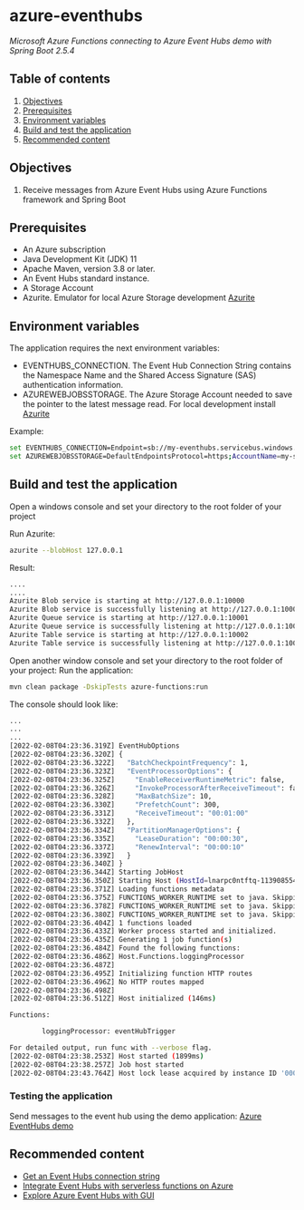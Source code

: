 # azure-eventhubs
*Microsoft Azure Functions connecting to Azure Event Hubs demo with Spring Boot 2.5.4*

## Table of contents
1. [Objectives](#Objectives)
2. [Prerequisites](#prerequisites)
3. [Environment variables](#environment-variables)
4. [Build and test the application](#build-and-test-the-application)
5. [Recommended content](#recommended-content)

## Objectives
1. Receive messages from Azure Event Hubs using Azure Functions framework and Spring Boot

## Prerequisites
* An Azure subscription
* Java Development Kit (JDK) 11
* Apache Maven, version 3.8 or later.
* An Event Hubs standard instance.
* A Storage Account
* Azurite.  Emulator for local Azure Storage development [Azurite](https://docs.microsoft.com/en-us/azure/storage/common/storage-use-azurite?tabs=visual-studio)

## Environment variables
The application requires the next environment variables:
* EVENTHUBS_CONNECTION. The Event Hub Connection String contains the Namespace Name and the Shared Access Signature (SAS) authentication information.
* AZUREWEBJOBSSTORAGE. The Azure Storage Account needed to save the pointer
  to the latest message read. For local development install [Azurite](https://docs.microsoft.com/en-us/azure/storage/common/storage-use-azurite?tabs=visual-studio)

Example:
~~~bash
set EVENTHUBS_CONNECTION=Endpoint=sb://my-eventhubs.servicebus.windows.net/;SharedAccessKeyName=RootManageSharedAccessKey;SharedAccessKey=aabbccddeeffgghhhiii= 
set AZUREWEBJOBSSTORAGE=DefaultEndpointsProtocol=https;AccountName=my-storagea-account;AccountKey=aabbccddeeffgghhhiii;EndpointSuffix=core.windows.net
~~~

## Build and test the application
Open a windows console and set your directory to the root folder of your project

Run Azurite:
```bash
azurite --blobHost 127.0.0.1
```
Result:
```bash
....
....
Azurite Blob service is starting at http://127.0.0.1:10000
Azurite Blob service is successfully listening at http://127.0.0.1:10000
Azurite Queue service is starting at http://127.0.0.1:10001
Azurite Queue service is successfully listening at http://127.0.0.1:10001
Azurite Table service is starting at http://127.0.0.1:10002
Azurite Table service is successfully listening at http://127.0.0.1:10002
```

Open another window console and set your directory to the root folder of
your project:
Run the application:
```bash
mvn clean package -DskipTests azure-functions:run
```

The console should look like:
```bash
...
...
...
[2022-02-08T04:23:36.319Z] EventHubOptions
[2022-02-08T04:23:36.320Z] {
[2022-02-08T04:23:36.322Z]   "BatchCheckpointFrequency": 1,
[2022-02-08T04:23:36.323Z]   "EventProcessorOptions": {
[2022-02-08T04:23:36.325Z]     "EnableReceiverRuntimeMetric": false,
[2022-02-08T04:23:36.326Z]     "InvokeProcessorAfterReceiveTimeout": false,
[2022-02-08T04:23:36.328Z]     "MaxBatchSize": 10,
[2022-02-08T04:23:36.330Z]     "PrefetchCount": 300,
[2022-02-08T04:23:36.331Z]     "ReceiveTimeout": "00:01:00"
[2022-02-08T04:23:36.332Z]   },
[2022-02-08T04:23:36.334Z]   "PartitionManagerOptions": {
[2022-02-08T04:23:36.335Z]     "LeaseDuration": "00:00:30",
[2022-02-08T04:23:36.337Z]     "RenewInterval": "00:00:10"
[2022-02-08T04:23:36.339Z]   }
[2022-02-08T04:23:36.340Z] }
[2022-02-08T04:23:36.344Z] Starting JobHost
[2022-02-08T04:23:36.350Z] Starting Host (HostId=lnarpc0ntftq-1139085544, InstanceId=a0f92c8c-391f-4971-b95a-492c9b4064dd, Version=3.0.15417.0, ProcessId=9648, AppDomainId=1, InDebugMode=False, InDiagnosticMode=False, FunctionsExtensionVersion=(null))
[2022-02-08T04:23:36.371Z] Loading functions metadata
[2022-02-08T04:23:36.375Z] FUNCTIONS_WORKER_RUNTIME set to java. Skipping WorkerConfig for language:node
[2022-02-08T04:23:36.378Z] FUNCTIONS_WORKER_RUNTIME set to java. Skipping WorkerConfig for language:powershell
[2022-02-08T04:23:36.380Z] FUNCTIONS_WORKER_RUNTIME set to java. Skipping WorkerConfig for language:python
[2022-02-08T04:23:36.404Z] 1 functions loaded
[2022-02-08T04:23:36.433Z] Worker process started and initialized.
[2022-02-08T04:23:36.435Z] Generating 1 job function(s)
[2022-02-08T04:23:36.484Z] Found the following functions:
[2022-02-08T04:23:36.486Z] Host.Functions.loggingProcessor
[2022-02-08T04:23:36.487Z]
[2022-02-08T04:23:36.495Z] Initializing function HTTP routes
[2022-02-08T04:23:36.496Z] No HTTP routes mapped
[2022-02-08T04:23:36.498Z]
[2022-02-08T04:23:36.512Z] Host initialized (146ms)

Functions:

        loggingProcessor: eventHubTrigger

For detailed output, run func with --verbose flag.
[2022-02-08T04:23:38.253Z] Host started (1899ms)
[2022-02-08T04:23:38.257Z] Job host started
[2022-02-08T04:23:43.764Z] Host lock lease acquired by instance ID '000000000000000000000000348D1FE3'.
```

### Testing the application
Send messages to the event hub using the demo application: [Azure EventHubs demo](https://github.com/jpontdia/azure-eventhubs)

## Recommended content
* [Get an Event Hubs connection string](https://docs.microsoft.com/en-us/azure/event-hubs/event-hubs-get-connection-string)
* [Integrate Event Hubs with serverless functions on Azure](https://docs.microsoft.com/en-us/azure/architecture/serverless/event-hubs-functions/event-hubs-functions)
* [Explore Azure Event Hubs with GUI](https://medium.com/@sriharip316/explore-azure-event-hubs-with-gui-2501ed278d4)
